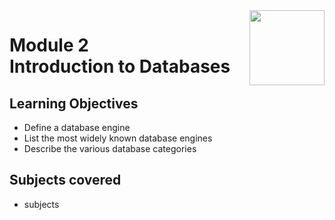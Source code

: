 <a href="../">
  <img src="/img/Oracle_SQL_logo.avif" width="120" align="right">
</a>

# Module 2 <br> Introduction to Databases

## Learning Objectives
- Define a database engine
- List the most widely known database engines
- Describe the various database categories

## Subjects covered
- subjects
